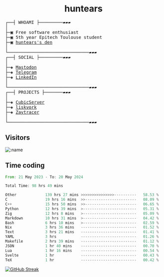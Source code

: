 <h1 align="center">
huntears
</h1>
<!-- <p align="center">
<img src=https://huntears.com/img/pfp.webp width=30%/>
</p>
<style>
img {
    border-radius: 50%;
}
</style> -->
<pre>
┌──┤ WHOAMI ├─────────▰▰▰
│
├─▣ Free software enthusiast
├─▣ 5th year Epitech Toulouse student
├─▣ <a href="https://huntears.com/">huntears's den</a>
│
└───────────────────────────────▰▰▰
┌──┤ SOCIAL ├─────────▰▰▰
│
├─◈ <a href="https://fosstodon.org/@huntears">Mastodon</a>
├─◈ <a href="https://t.me/huntears">Telegram</a>
├─◈ <a href="https://www.linkedin.com/in/alexandre-flion">LinkedIn</a>
│
└───────────────────────────────▰▰▰
┌──┤ PROJECTS ├───────▰▰▰
│
├─◈ <a href="https://github.com/CubicMC/cubic-server">CubicServer</a>
├─◈ <a href="https://github.com/Epitech/B-AIA-500_liskvork">liskvork</a>
├─◈ <a href="https://github.com/Miou-zora/Zaytracer">Zaytracer</a>
│
└───────────────────────────────▰▰▰
</pre>

## Visitors

![:name](https://count.getloli.com/get/@huntears?theme=rule34)

## Time coding

<!--START_SECTION:wakatime-->

```rust
From: 21 May 2023 - To: 20 May 2024

Total Time: 98 hrs 49 mins

Other             139 hrs 27 mins >>>>>>>>>>>>>>>----------   58.53 %
C                 19 hrs 16 mins  >>-----------------------   08.09 %
C++               15 hrs 50 mins  >>-----------------------   06.65 %
Python            12 hrs 39 mins  >------------------------   05.31 %
Zig               12 hrs 8 mins   >------------------------   05.09 %
Markdown          10 hrs 31 mins  >------------------------   04.42 %
Bash              6 hrs 10 mins   >------------------------   02.59 %
Nix               3 hrs 36 mins   -------------------------   01.52 %
Text              3 hrs 21 mins   -------------------------   01.41 %
YAML              3 hrs           -------------------------   01.26 %
Makefile          2 hrs 39 mins   -------------------------   01.12 %
JSON              1 hr 40 mins    -------------------------   00.70 %
Lua               1 hr 16 mins    -------------------------   00.54 %
Svelte            1 hr            -------------------------   00.43 %
TeX               1 hr            -------------------------   00.42 %
```

<!--END_SECTION:wakatime-->

[![GitHub Streak](https://streak-stats.demolab.com?user=huntears)](https://git.io/streak-stats)
